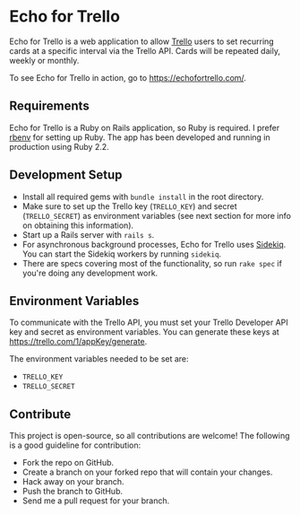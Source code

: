 # Echo for Trello

Echo for Trello is a web application to allow [Trello](https://trello.com/) users to set recurring cards at a specific interval via the Trello API. Cards will be repeated daily, weekly or monthly.

To see Echo for Trello in action, go to https://echofortrello.com/.

## Requirements

Echo for Trello is a Ruby on Rails application, so Ruby is required. I prefer [rbenv](https://github.com/sstephenson/rbenv) for setting up Ruby. The app has been developed and running in production using Ruby 2.2.

## Development Setup

* Install all required gems with `bundle install` in the root directory.
* Make sure to set up the Trello key (`TRELLO_KEY`) and secret (`TRELLO_SECRET`) as environment variables (see next section for more info on obtaining this information).
* Start up a Rails server with `rails s`.
* For asynchronous background processes, Echo for Trello uses [Sidekiq](http://sidekiq.org/). You can start the Sidekiq workers by running `sidekiq`.
* There are specs covering most of the functionality, so run `rake spec` if you're doing any development work.

## Environment Variables

To communicate with the Trello API, you must set your Trello Developer API key and secret as environment variables. You can generate these keys at https://trello.com/1/appKey/generate.

The environment variables needed to be set are:

* `TRELLO_KEY`
* `TRELLO_SECRET`

## Contribute

This project is open-source, so all contributions are welcome! The following is a good guideline for contribution:

* Fork the repo on GitHub.
* Create a branch on your forked repo that will contain your changes.
* Hack away on your branch.
* Push the branch to GitHub.
* Send me a pull request for your branch.
